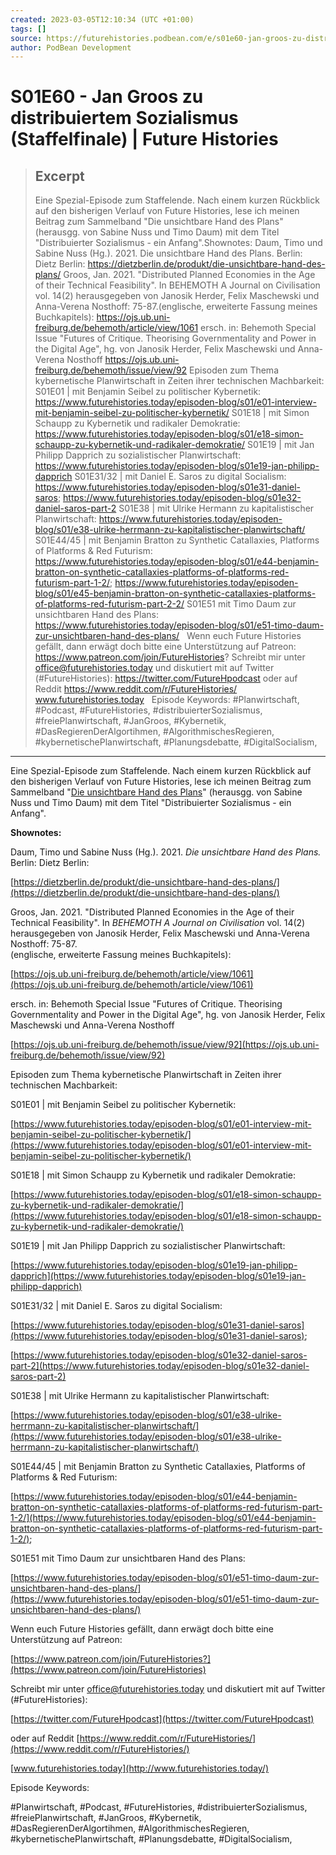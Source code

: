 ```yaml
---
created: 2023-03-05T12:10:34 (UTC +01:00)
tags: []
source: https://futurehistories.podbean.com/e/s01e60-jan-groos-zu-distribuiertem-sozialismus-staffelfinale/
author: PodBean Development
---
```


# S01E60 - Jan Groos zu distribuiertem Sozialismus (Staffelfinale) | Future Histories

> ## Excerpt
> Eine Spezial-Episode zum Staffelende. Nach einem kurzen Rückblick auf den bisherigen Verlauf von Future Histories, lese ich meinen Beitrag zum Sammelband "Die unsichtbare Hand des Plans" (herausgg. von Sabine Nuss und Timo Daum) mit dem Titel "Distribuierter Sozialismus - ein Anfang".Shownotes:
Daum, Timo und Sabine Nuss (Hg.). 2021. Die unsichtbare Hand des Plans. Berlin: Dietz Berlin:
https://dietzberlin.de/produkt/die-unsichtbare-hand-des-plans/
Groos, Jan. 2021. "Distributed Planned Economies in the Age of their Technical Feasibility". In BEHEMOTH A Journal on Civilisation vol. 14(2) herausgegeben von Janosik Herder, Felix Maschewski und Anna-Verena Nosthoff: 75-87.(englische, erweiterte Fassung meines Buchkapitels):
https://ojs.ub.uni-freiburg.de/behemoth/article/view/1061
ersch. in: Behemoth Special Issue "Futures of Critique. Theorising Governmentality and Power in the Digital Age", hg. von Janosik Herder, Felix Maschewski und Anna-Verena Nosthoff
https://ojs.ub.uni-freiburg.de/behemoth/issue/view/92
Episoden zum Thema kybernetische Planwirtschaft in Zeiten ihrer technischen Machbarkeit:
S01E01 | mit Benjamin Seibel zu politischer Kybernetik:
https://www.futurehistories.today/episoden-blog/s01/e01-interview-mit-benjamin-seibel-zu-politischer-kybernetik/
S01E18 | mit Simon Schaupp zu Kybernetik und radikaler Demokratie:
https://www.futurehistories.today/episoden-blog/s01/e18-simon-schaupp-zu-kybernetik-und-radikaler-demokratie/
S01E19 | mit Jan Philipp Dapprich zu sozialistischer Planwirtschaft:
https://www.futurehistories.today/episoden-blog/s01e19-jan-philipp-dapprich
S01E31/32 | mit Daniel E. Saros zu digital Socialism:
https://www.futurehistories.today/episoden-blog/s01e31-daniel-saros;
https://www.futurehistories.today/episoden-blog/s01e32-daniel-saros-part-2
S01E38 | mit Ulrike Hermann zu kapitalistischer Planwirtschaft:
https://www.futurehistories.today/episoden-blog/s01/e38-ulrike-herrmann-zu-kapitalistischer-planwirtschaft/
S01E44/45 | mit Benjamin Bratton zu Synthetic Catallaxies, Platforms of Platforms & Red Futurism:
https://www.futurehistories.today/episoden-blog/s01/e44-benjamin-bratton-on-synthetic-catallaxies-platforms-of-platforms-red-futurism-part-1-2/;
https://www.futurehistories.today/episoden-blog/s01/e45-benjamin-bratton-on-synthetic-catallaxies-platforms-of-platforms-red-futurism-part-2-2/
S01E51 mit Timo Daum zur unsichtbaren Hand des Plans:
https://www.futurehistories.today/episoden-blog/s01/e51-timo-daum-zur-unsichtbaren-hand-des-plans/
 
Wenn euch Future Histories gefällt, dann erwägt doch bitte eine Unterstützung auf Patreon:
https://www.patreon.com/join/FutureHistories?
Schreibt mir unter office@futurehistories.today und diskutiert mit auf Twitter (#FutureHistories):
https://twitter.com/FutureHpodcast
oder auf Reddit https://www.reddit.com/r/FutureHistories/
www.futurehistories.today
 
Episode Keywords:
#Planwirtschaft, #Podcast, #FutureHistories, #distribuierterSozialismus, #freiePlanwirtschaft, #JanGroos, #Kybernetik, #DasRegierenDerAlgortihmen, #AlgorithmischesRegieren, #kybernetischePlanwirtschaft, #Planungsdebatte, #DigitalSocialism,

---
Eine Spezial-Episode zum Staffelende. Nach einem kurzen Rückblick auf den bisherigen Verlauf von Future Histories, lese ich meinen Beitrag zum Sammelband "[Die unsichtbare Hand des Plans](https://dietzberlin.de/produkt/die-unsichtbare-hand-des-plans/)" (herausgg. von Sabine Nuss und Timo Daum) mit dem Titel "Distribuierter Sozialismus - ein Anfang".

**Shownotes:**

Daum, Timo und Sabine Nuss (Hg.). 2021. _Die unsichtbare Hand des Plans._ Berlin: Dietz Berlin:

[https://dietzberlin.de/produkt/die-unsichtbare-hand-des-plans/](https://dietzberlin.de/produkt/die-unsichtbare-hand-des-plans/)

  
Groos, Jan. 2021. "Distributed Planned Economies in the Age of their Technical Feasibility". In _BEHEMOTH A Journal on Civilisation_ vol. 14(2) herausgegeben von Janosik Herder, Felix Maschewski und Anna-Verena Nosthoff: 75-87.  
(englische, erweiterte Fassung meines Buchkapitels):

[https://ojs.ub.uni-freiburg.de/behemoth/article/view/1061](https://ojs.ub.uni-freiburg.de/behemoth/article/view/1061)

  
ersch. in: Behemoth Special Issue "Futures of Critique. Theorising Governmentality and Power in the Digital Age", hg. von Janosik Herder, Felix Maschewski und Anna-Verena Nosthoff

[https://ojs.ub.uni-freiburg.de/behemoth/issue/view/92](https://ojs.ub.uni-freiburg.de/behemoth/issue/view/92)

  
Episoden zum Thema kybernetische Planwirtschaft in Zeiten ihrer technischen Machbarkeit:

  
S01E01 | mit Benjamin Seibel zu politischer Kybernetik:

[https://www.futurehistories.today/episoden-blog/s01/e01-interview-mit-benjamin-seibel-zu-politischer-kybernetik/](https://www.futurehistories.today/episoden-blog/s01/e01-interview-mit-benjamin-seibel-zu-politischer-kybernetik/)

  
S01E18 | mit Simon Schaupp zu Kybernetik und radikaler Demokratie:

[https://www.futurehistories.today/episoden-blog/s01/e18-simon-schaupp-zu-kybernetik-und-radikaler-demokratie/](https://www.futurehistories.today/episoden-blog/s01/e18-simon-schaupp-zu-kybernetik-und-radikaler-demokratie/)

  
S01E19 | mit Jan Philipp Dapprich zu sozialistischer Planwirtschaft:

[https://www.futurehistories.today/episoden-blog/s01e19-jan-philipp-dapprich](https://www.futurehistories.today/episoden-blog/s01e19-jan-philipp-dapprich)

  
S01E31/32 | mit Daniel E. Saros zu digital Socialism:

[https://www.futurehistories.today/episoden-blog/s01e31-daniel-saros](https://www.futurehistories.today/episoden-blog/s01e31-daniel-saros);

[https://www.futurehistories.today/episoden-blog/s01e32-daniel-saros-part-2](https://www.futurehistories.today/episoden-blog/s01e32-daniel-saros-part-2)

  
S01E38 | mit Ulrike Hermann zu kapitalistischer Planwirtschaft:

[https://www.futurehistories.today/episoden-blog/s01/e38-ulrike-herrmann-zu-kapitalistischer-planwirtschaft/](https://www.futurehistories.today/episoden-blog/s01/e38-ulrike-herrmann-zu-kapitalistischer-planwirtschaft/)

  
S01E44/45 | mit Benjamin Bratton zu Synthetic Catallaxies, Platforms of Platforms & Red Futurism:

[https://www.futurehistories.today/episoden-blog/s01/e44-benjamin-bratton-on-synthetic-catallaxies-platforms-of-platforms-red-futurism-part-1-2/](https://www.futurehistories.today/episoden-blog/s01/e44-benjamin-bratton-on-synthetic-catallaxies-platforms-of-platforms-red-futurism-part-1-2/);

S01E51 mit Timo Daum zur unsichtbaren Hand des Plans:

[https://www.futurehistories.today/episoden-blog/s01/e51-timo-daum-zur-unsichtbaren-hand-des-plans/](https://www.futurehistories.today/episoden-blog/s01/e51-timo-daum-zur-unsichtbaren-hand-des-plans/)

Wenn euch Future Histories gefällt, dann erwägt doch bitte eine Unterstützung auf Patreon:

[https://www.patreon.com/join/FutureHistories?](https://www.patreon.com/join/FutureHistories)

Schreibt mir unter office@futurehistories.today und diskutiert mit auf Twitter (#FutureHistories):

[https://twitter.com/FutureHpodcast](https://twitter.com/FutureHpodcast)

oder auf Reddit [https://www.reddit.com/r/FutureHistories/](https://www.reddit.com/r/FutureHistories/)

[www.futurehistories.today](http://www.futurehistories.today/)

Episode Keywords:

#Planwirtschaft, #Podcast, #FutureHistories, #distribuierterSozialismus, #freiePlanwirtschaft, #JanGroos, #Kybernetik, #DasRegierenDerAlgortihmen, #AlgorithmischesRegieren, #kybernetischePlanwirtschaft, #Planungsdebatte, #DigitalSocialism,
